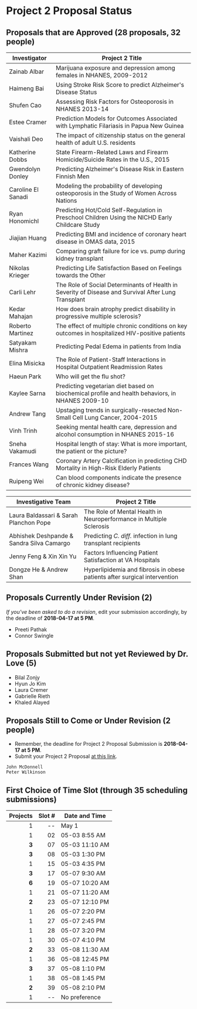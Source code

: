 # Project 2 Proposal Status

## Proposals that are Approved (28 proposals, 32 people)

Investigator | Project 2 Title 
--------------- | ----------------------------------------------------------------------------------------------------
Zainab Albar    | Marijuana exposure and depression among females in NHANES, 2009-2012
Haimeng Bai     | Using Stroke Risk Score to predict Alzheimer's Disease Status
Shufen Cao      | Assessing Risk Factors for Osteoporosis in NHANES 2013-14
Estee Cramer    | Prediction Models for Outcomes Associated with Lymphatic Filariasis in Papua New Guinea
Vaishali Deo    | The impact of citizenship status on the general health of adult U.S. residents
Katherine Dobbs | State Firearm-Related Laws and Firearm Homicide/Suicide Rates in the U.S., 2015
Gwendolyn Donley | Predicting Alzheimer's Disease Risk in Eastern Finnish Men
Caroline El Sanadi | Modeling the probability of developing osteoporosis in the Study of Women Across Nations
Ryan Honomichl  | Predicting Hot/Cold Self-Regulation in Preschool Children Using the NICHD Early Childcare Study
Jiajian Huang   | Predicting BMI and incidence of coronary heart disease in OMAS data, 2015
Maher Kazimi    | Comparing graft failure for ice vs. pump during kidney transplant
Nikolas Krieger | Predicting Life Satisfaction Based on Feelings towards the Other
Carli Lehr      | The Role of Social Determinants of Health in Severity of Disease and Survival After Lung Transplant
Kedar Mahajan   | How does brain atrophy predict disability in progressive multiple sclerosis?
Roberto Martinez | The effect of multiple chronic conditions on key outcomes in hospitalized HIV-positive patients
Satyakam Mishra | Predicting Pedal Edema in patients from India 
Elina Misicka   | The Role of Patient-Staff Interactions in Hospital Outpatient Readmission Rates
Haeun Park      | Who will get the flu shot?
Kaylee Sarna    | Predicting vegetarian diet based on biochemical profile and health behaviors, in NHANES 2009-10
Andrew Tang     | Upstaging trends in surgically-resected Non-Small Cell Lung Cancer, 2004-2015
Vinh Trinh      | Seeking mental health care, depression and alcohol consumption in NHANES 2015-16
Sneha Vakamudi  | Hospital length of stay: What is more important, the patient or the picture? 
Frances Wang    | Coronary Artery Calcification in predicting CHD Mortality in High-Risk Elderly Patients
Ruipeng Wei     | Can blood components indicate the presence of chronic kidney disease?

Investigative Team | Project 2 Title 
-------------------------------------- | -----------------------------------------------------------------------------
Laura Baldassari & Sarah Planchon Pope | The Role of Mental Health in Neuroperformance in Multiple Sclerosis
Abhishek Deshpande & Sandra Silva Camargo | Predicting *C. diff.* infection in lung transplant recipients
Jenny Feng & Xin Xin Yu | Factors Influencing Patient Satisfaction at VA Hospitals
Dongze He & Andrew Shan | Hyperlipidemia and fibrosis in obese patients after surgical intervention

## Proposals Currently Under Revision (2)

*If you've been asked to do a revision*, edit your submission accordingly, by the deadline of **2018-04-17 at 5 PM**.

- Preeti Pathak
- Connor Swingle

## Proposals Submitted but not yet Reviewed by Dr. Love (5)

- Bilal Zonjy
- Hyun Jo Kim
- Laura Cremer
- Gabrielle Rieth
- Khaled Alayed

## Proposals Still to Come or Under Revision (2 people)

- Remember, the deadline for Project 2 Proposal Submission is **2018-04-17 at 5 PM**.
- Submit your Project 2 Proposal [at this link](https://goo.gl/forms/Zfgnq5pyAAzAlmUm1).

```
John McDonnell
Peter Wilkinson
```

## First Choice of Time Slot (through 35 scheduling submissions)

Projects | Slot # | Date and Time
-------: | -----: | ------------------------------------------------------------
1 | -- | May 1
1 | 02 | 05-03 8:55 AM
**3** | 07 | 05-03 11:10 AM
**3** | 08 | 05-03 1:30 PM
1 | 15 | 05-03 4:35 PM
**3** | 17 | 05-07 9:30 AM
**6** | 19 | 05-07 10:20 AM
1 | 21 | 05-07 11:20 AM
**2** | 23 | 05-07 12:10 PM
1 | 26 | 05-07 2:20 PM
1 | 27 | 05-07 2:45 PM
1 | 28 | 05-07 3:20 PM
1 | 30 | 05-07 4:10 PM
**2** | 33 | 05-08 11:30 AM
1 | 36 | 05-08 12:45 PM
**3** | 37 | 05-08 1:10 PM
1 | 38 | 05-08 1:45 PM
**2** | 39 | 05-08 2:10 PM
1 | -- | No preference
